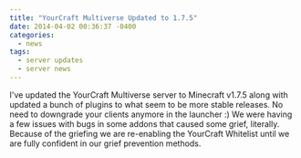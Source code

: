 ```yaml
---
title: "YourCraft Multiverse Updated to 1.7.5"
date: 2014-04-02 00:36:37 -0400
categories:
  - news
tags:
  - server updates
  - server news
---
```


I've updated the YourCraft Multiverse server to Minecraft v1.7.5 along with updated a bunch of plugins to what seem to be more stable releases. No need to downgrade your clients anymore in the launcher :) We were having a few issues with bugs in some addons that caused some grief, literally. Because of the griefing we are re-enabling the YourCraft Whitelist until we are fully confident in our grief prevention methods.